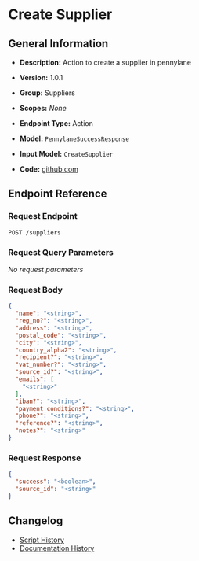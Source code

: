 <!-- BEGIN GENERATED CONTENT -->
# Create Supplier

## General Information

- **Description:** Action to create a supplier in pennylane

- **Version:** 1.0.1
- **Group:** Suppliers
- **Scopes:** _None_
- **Endpoint Type:** Action
- **Model:** `PennylaneSuccessResponse`
- **Input Model:** `CreateSupplier`
- **Code:** [github.com](https://github.com/NangoHQ/integration-templates/tree/main/integrations/pennylane/actions/create-supplier.ts)


## Endpoint Reference

### Request Endpoint

`POST /suppliers`

### Request Query Parameters

_No request parameters_

### Request Body

```json
{
  "name": "<string>",
  "reg_no?": "<string>",
  "address": "<string>",
  "postal_code": "<string>",
  "city": "<string>",
  "country_alpha2": "<string>",
  "recipient?": "<string>",
  "vat_number?": "<string>",
  "source_id?": "<string>",
  "emails": [
    "<string>"
  ],
  "iban?": "<string>",
  "payment_conditions?": "<string>",
  "phone?": "<string>",
  "reference?": "<string>",
  "notes?": "<string>"
}
```

### Request Response

```json
{
  "success": "<boolean>",
  "source_id": "<string>"
}
```

## Changelog

- [Script History](https://github.com/NangoHQ/integration-templates/commits/main/integrations/pennylane/actions/create-supplier.ts)
- [Documentation History](https://github.com/NangoHQ/integration-templates/commits/main/integrations/pennylane/actions/create-supplier.md)

<!-- END  GENERATED CONTENT -->

